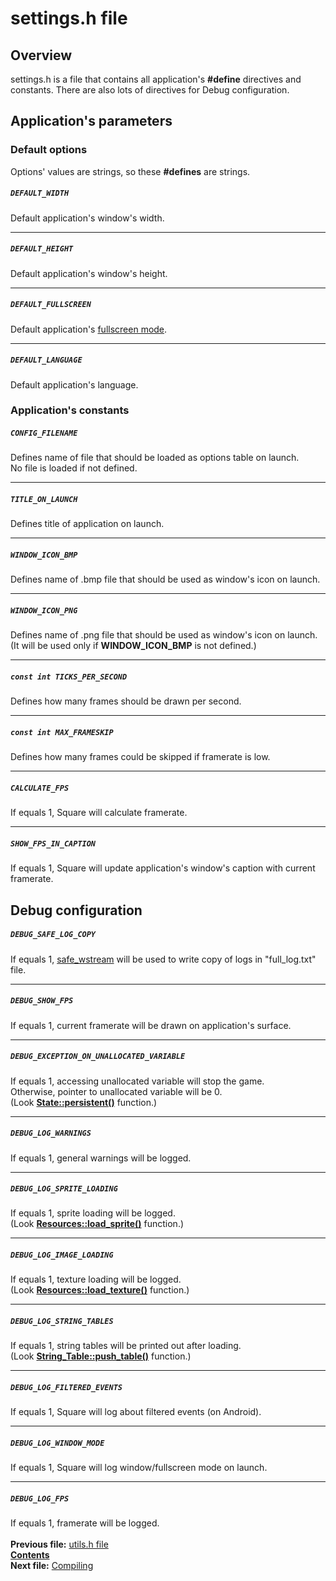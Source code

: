# settings.h file

## Overview

settings.h is a file that contains all application's **#define** directives and constants. There are also lots of directives for Debug configuration.

## Application's parameters  

### Default options

Options' values are strings, so these **#defines** are strings.  

##### `DEFAULT_WIDTH`
Default application's window's width.  

----

##### `DEFAULT_HEIGHT`
Default application's window's height.  

----

##### `DEFAULT_FULLSCREEN`
Default application's [fullscreen mode](06_Main_Window.md#static-void-create).  

----

##### `DEFAULT_LANGUAGE`
Default application's language.  

### Application's constants

##### `CONFIG_FILENAME`
Defines name of file that should be loaded as options table on launch.  
No file is loaded if not defined.  

----

##### `TITLE_ON_LAUNCH`
Defines title of application on launch.  

----

##### `WINDOW_ICON_BMP`
Defines name of .bmp file that should be used as window's icon on launch.  

----

##### `WINDOW_ICON_PNG`
Defines name of .png file that should be used as window's icon on launch.  
(It will be used only if **WINDOW_ICON_BMP** is not defined.)

----

##### `const int TICKS_PER_SECOND`
Defines how many frames should be drawn per second.

----

##### `const int MAX_FRAMESKIP`
Defines how many frames could be skipped if framerate is low.

----

##### `CALCULATE_FPS`
If equals 1, Square will calculate framerate.

----

##### `SHOW_FPS_IN_CAPTION`
If equals 1, Square will update application's window's caption with current framerate.

## Debug configuration

##### `DEBUG_SAFE_LOG_COPY`
If equals 1, [safe_wstream](20_wstreams.md) will be used to write copy of logs in "full_log.txt" file.

----
##### `DEBUG_SHOW_FPS`
If equals 1, current framerate will be drawn on application's surface.

----
##### `DEBUG_EXCEPTION_ON_UNALLOCATED_VARIABLE`
If equals 1, accessing unallocated variable will stop the game.  
Otherwise, pointer to unallocated variable will be 0.  
(Look **[State::persistent()](09_State.md#static-void-persistentstring-first_key-string-second_key)** function.)  

----
##### `DEBUG_LOG_WARNINGS`
If equals 1, general warnings will be logged.  

----
##### `DEBUG_LOG_SPRITE_LOADING`
If equals 1, sprite loading will be logged.  
(Look **[Resources::load_sprite()](07_Resources.md#sprite-load_spritestring-filename)** function.)  

----
##### `DEBUG_LOG_IMAGE_LOADING`
If equals 1, texture loading will be logged.  
(Look **[Resources::load_texture()](07_Resources.md#frame-load_texturestring-filename)** function.)  

----
##### `DEBUG_LOG_STRING_TABLES`
If equals 1, string tables will be printed out after loading.  
(Look **[String_Table::push_table()](13_String_Table.md#void-push_tablestring-table)** function.)  

----
##### `DEBUG_LOG_FILTERED_EVENTS`
If equals 1, Square will log about filtered events (on Android).  

----
##### `DEBUG_LOG_WINDOW_MODE`
If equals 1, Square will log window/fullscreen mode on launch.  

----
##### `DEBUG_LOG_FPS`
If equals 1, framerate will be logged.
   
   
**Previous file:** [utils.h file](21_utils_h.md)  
**[Contents](00_Contents.md)**  
**Next file:** [Compiling](23_Compiling.md)